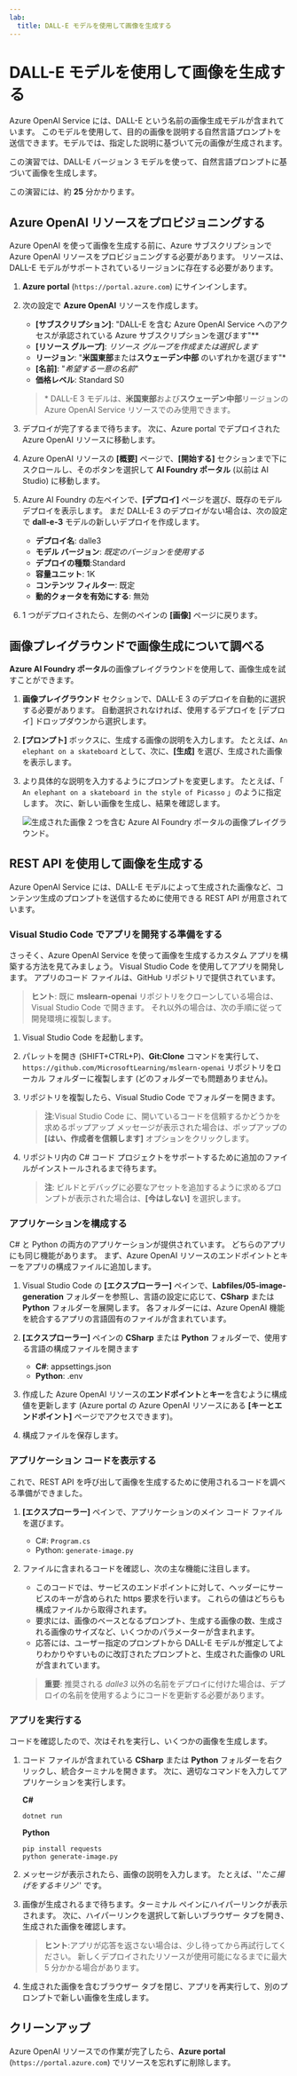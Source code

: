 ```yaml
---
lab:
  title: DALL-E モデルを使用して画像を生成する
---
```


# DALL-E モデルを使用して画像を生成する

Azure OpenAI Service には、DALL-E という名前の画像生成モデルが含まれています。 このモデルを使用して、目的の画像を説明する自然言語プロンプトを送信できます。モデルでは、指定した説明に基づいて元の画像が生成されます。

この演習では、DALL-E バージョン 3 モデルを使って、自然言語プロンプトに基づいて画像を生成します。

この演習には、約 **25** 分かかります。

## Azure OpenAI リソースをプロビジョニングする

Azure OpenAI を使って画像を生成する前に、Azure サブスクリプションで Azure OpenAI リソースをプロビジョニングする必要があります。 リソースは、DALL-E モデルがサポートされているリージョンに存在する必要があります。

1. **Azure portal** (`https://portal.azure.com`) にサインインします。
1. 次の設定で **Azure OpenAI** リソースを作成します。
    - **[サブスクリプション]**: "DALL-E を含む Azure OpenAI Service へのアクセスが承認されている Azure サブスクリプションを選びます"**
    - **[リソース グループ]**: *リソース グループを作成または選択します*
    - **リージョン**: "**米国東部**または**スウェーデン中部** のいずれかを選びます"\*
    - **[名前]**: "*希望する一意の名前*"
    - **価格レベル**: Standard S0

    > \* DALL-E 3 モデルは、**米国東部**および**スウェーデン中部**リージョンの Azure OpenAI Service リソースでのみ使用できます。

1. デプロイが完了するまで待ちます。 次に、Azure portal でデプロイされた Azure OpenAI リソースに移動します。
1. Azure OpenAI リソースの **[概要]** ページで、**[開始する]** セクションまで下にスクロールし、そのボタンを選択して **AI Foundry ポータル** (以前は AI Studio) に移動します。
1. Azure AI Foundry の左ペインで、**[デプロイ]** ページを選び、既存のモデル デプロイを表示します。 まだ DALL-E 3 のデプロイがない場合は、次の設定で **dall-e-3** モデルの新しいデプロイを作成します。
    - **デプロイ名**: dalle3
    - **モデル バージョン**: *既定のバージョンを使用する*
    - **デプロイの種類**:Standard
    - **容量ユニット**: 1K
    - **コンテンツ フィルター**: 既定
    - **動的クォータを有効にする**: 無効
1. 1 つがデプロイされたら、左側のペインの **[画像]** ページに戻ります。

## 画像プレイグラウンドで画像生成について調べる

**Azure AI Foundry ポータル**の画像プレイグラウンドを使用して、画像生成を試すことができます。

1. **画像プレイグラウンド** セクションで、DALL-E 3 のデプロイを自動的に選択する必要があります。 自動選択されなければ、使用するデプロイを [デプロイ] ドロップダウンから選択します。
1. **[プロンプト]** ボックスに、生成する画像の説明を入力します。 たとえば、`An elephant on a skateboard` として、次に、**[生成]** を選び、生成された画像を表示します。

1. より具体的な説明を入力するようにプロンプトを変更します。 たとえば、「 `An elephant on a skateboard in the style of Picasso` 」のように指定します。 次に、新しい画像を生成し、結果を確認します。

    ![生成された画像 2 つを含む Azure AI Foundry ポータルの画像プレイグラウンド。](../media/images-playground-new-style.png)

## REST API を使用して画像を生成する

Azure OpenAI Service には、DALL-E モデルによって生成された画像など、コンテンツ生成のプロンプトを送信するために使用できる REST API が用意されています。

### Visual Studio Code でアプリを開発する準備をする

さっそく、Azure OpenAI Service を使って画像を生成するカスタム アプリを構築する方法を見てみましょう。 Visual Studio Code を使用してアプリを開発します。 アプリのコード ファイルは、GitHub リポジトリで提供されています。

> **ヒント**: 既に **mslearn-openai** リポジトリをクローンしている場合は、Visual Studio Code で開きます。 それ以外の場合は、次の手順に従って開発環境に複製します。

1. Visual Studio Code を起動します。
2. パレットを開き (SHIFT+CTRL+P)、**Git:Clone** コマンドを実行して、`https://github.com/MicrosoftLearning/mslearn-openai` リポジトリをローカル フォルダーに複製します (どのフォルダーでも問題ありません)。
3. リポジトリを複製したら、Visual Studio Code でフォルダーを開きます。

    > **注**:Visual Studio Code に、開いているコードを信頼するかどうかを求めるポップアップ メッセージが表示された場合は、ポップアップの **[はい、作成者を信頼します]** オプションをクリックします。

4. リポジトリ内の C# コード プロジェクトをサポートするために追加のファイルがインストールされるまで待ちます。

    > **注**: ビルドとデバッグに必要なアセットを追加するように求めるプロンプトが表示された場合は、**[今はしない]** を選択します。

### アプリケーションを構成する

C# と Python の両方のアプリケーションが提供されています。 どちらのアプリにも同じ機能があります。 まず、Azure OpenAI リソースのエンドポイントとキーをアプリの構成ファイルに追加します。

1. Visual Studio Code の **[エクスプローラー]** ペインで、**Labfiles/05-image-generation** フォルダーを参照し、言語の設定に応じて、**CSharp** または **Python** フォルダーを展開します。 各フォルダーには、Azure OpenAI 機能を統合するアプリの言語固有のファイルが含まれています。
2. **[エクスプローラー]** ペインの **CSharp** または **Python** フォルダーで、使用する言語の構成ファイルを開きます

    - **C#**: appsettings.json
    - **Python**: .env
    
3. 作成した Azure OpenAI リソースの**エンドポイント**と**キー**を含むように構成値を更新します (Azure portal の Azure OpenAI リソースにある **[キーとエンドポイント]** ページでアクセスできます)。
4. 構成ファイルを保存します。

### アプリケーション コードを表示する

これで、REST API を呼び出して画像を生成するために使用されるコードを調べる準備ができました。

1. **[エクスプローラー]** ペインで、アプリケーションのメイン コード ファイルを選びます。

    - C#: `Program.cs`
    - Python: `generate-image.py`

2. ファイルに含まれるコードを確認し、次の主な機能に注目します。
    - このコードでは、サービスのエンドポイントに対して、ヘッダーにサービスのキーが含められた https 要求を行います。 これらの値はどちらも構成ファイルから取得されます。
    - 要求には、画像のベースとなるプロンプト、生成する画像の数、生成される画像のサイズなど、いくつかのパラメーターが含まれます。
    - 応答には、ユーザー指定のプロンプトから DALL-E モデルが推定してよりわかりやすいものに改訂されたプロンプトと、生成された画像の URL が含まれています。
    
    > **重要**: 推奨される *dalle3* 以外の名前をデプロイに付けた場合は、デプロイの名前を使用するようにコードを更新する必要があります。

### アプリを実行する

コードを確認したので、次はそれを実行し、いくつかの画像を生成します。

1. コード ファイルが含まれている **CSharp** または **Python** フォルダーを右クリックし、統合ターミナルを開きます。 次に、適切なコマンドを入力してアプリケーションを実行します。

   **C#**
   ```
   dotnet run
   ```
   
   **Python**
   ```
   pip install requests
   python generate-image.py
   ```

3. メッセージが表示されたら、画像の説明を入力します。 たとえば、''*たこ揚げをするキリン*'' です。

4. 画像が生成されるまで待ちます。ターミナル ペインにハイパーリンクが表示されます。 次に、ハイパーリンクを選択して新しいブラウザー タブを開き、生成された画像を確認します。

   > **ヒント**:アプリが応答を返さない場合は、少し待ってから再試行してください。 新しくデプロイされたリソースが使用可能になるまでに最大 5 分かかる場合があります。

5. 生成された画像を含むブラウザー タブを閉じ、アプリを再実行して、別のプロンプトで新しい画像を生成します。

## クリーンアップ

Azure OpenAI リソースでの作業が完了したら、**Azure portal** (`https://portal.azure.com`) でリソースを忘れずに削除します。
